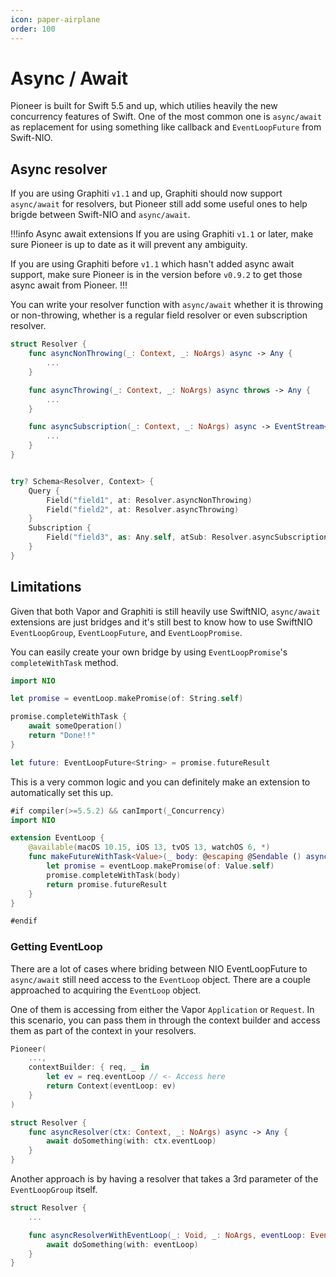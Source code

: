 ```yaml
---
icon: paper-airplane
order: 100
---
```


# Async / Await

Pioneer is built for Swift 5.5 and up, which utilies heavily the new concurrency features of Swift. One of the most common one is `async/await` as replacement for using something like callback and `EventLoopFuture` from Swift-NIO.

## Async resolver

If you are using Graphiti `v1.1` and up, Graphiti should now support `async/await` for resolvers, but Pioneer still add some useful ones to help brigde between Swift-NIO and `async/await`.

!!!info Async await extensions
If you are using Graphiti `v1.1` or later, make sure Pioneer is up to date as it will prevent any ambiguity.

If you are using Graphiti before `v1.1` which hasn't added async await support, make sure Pioneer is in the version before `v0.9.2` to get those async await from Pioneer.
!!!

You can write your resolver function with `async/await` whether it is throwing or non-throwing, whether is a regular field resolver or even subscription resolver.

```swift
struct Resolver {
    func asyncNonThrowing(_: Context, _: NoArgs) async -> Any {
        ...
    }

    func asyncThrowing(_: Context, _: NoArgs) async throws -> Any {
        ...
    }

    func asyncSubscription(_: Context, _: NoArgs) async -> EventStream<Any> {
        ...
    }
}


try? Schema<Resolver, Context> {
    Query {
        Field("field1", at: Resolver.asyncNonThrowing)
        Field("field2", at: Resolver.asyncThrowing)
    }
    Subscription {
        Field("field3", as: Any.self, atSub: Resolver.asyncSubscription)
    }
}

```

## Limitations

Given that both Vapor and Graphiti is still heavily use SwiftNIO, `async/await` extensions are just bridges and it's still best to know how to use SwiftNIO `EventLoopGroup`, `EventLoopFuture`, and `EventLoopPromise`.

You can easily create your own bridge by using `EventLoopPromise`'s `completeWithTask` method.

```swift
import NIO

let promise = eventLoop.makePromise(of: String.self)

promise.completeWithTask {
    await someOperation()
    return "Done!!"
}

let future: EventLoopFuture<String> = promise.futureResult
```

This is a very common logic and you can definitely make an extension to automatically set this up.

```swift
#if compiler(>=5.5.2) && canImport(_Concurrency)
import NIO

extension EventLoop {
    @available(macOS 10.15, iOS 13, tvOS 13, watchOS 6, *)
    func makeFutureWithTask<Value>(_ body: @escaping @Sendable () async throws -> Value) -> EventLoopFuture<Value> {
        let promise = eventLoop.makePromise(of: Value.self)
        promise.completeWithTask(body)
        return promise.futureResult
    }
}

#endif
```

### Getting EventLoop

There are a lot of cases where briding between NIO EventLoopFuture to `async/await` still need access to the `EventLoop` object. There are a couple approached to acquiring the `EventLoop` object.

One of them is accessing from either the Vapor `Application` or `Request`. In this scenario, you can pass them in through the context builder and access them as part of the context in your resolvers.

```swift
Pioneer(
    ...,
    contextBuilder: { req, _ in
        let ev = req.eventLoop // <- Access here
        return Context(eventLoop: ev)
    }
)

struct Resolver {
    func asyncResolver(ctx: Context, _: NoArgs) async -> Any {
        await doSomething(with: ctx.eventLoop)
    }
}
```

Another approach is by having a resolver that takes a 3rd parameter of the `EventLoopGroup` itself.

```swift
struct Resolver {
    ...

    func asyncResolverWithEventLoop(_: Void, _: NoArgs, eventLoop: EventLoopGroup) async -> Any {
        await doSomething(with: eventLoop)
    }
}
```
